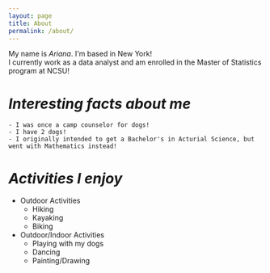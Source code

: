 ```yaml
---
layout: page
title: About
permalink: /about/  
---
```


My name is *Ariana*. I'm based in New York!  
I currently work as a data analyst and am enrolled in the Master of Statistics program at NCSU!  

# _Interesting facts about me_  
 
    - I was once a camp counselor for dogs!
    - I have 2 dogs!
    - I originally intended to get a Bachelor's in Acturial Science, but went with Mathematics instead!    
    
 # _Activities I enjoy_  
  
   + Outdoor Activities  
     * Hiking  
     * Kayaking  
     * Biking  
   + Outdoor/Indoor Activities  
     * Playing with my dogs  
     * Dancing  
     * Painting/Drawing  
     
  
 
 




